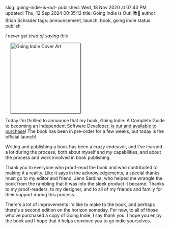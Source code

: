 slug: going-indie-is-out-
published: Wed, 18 Nov 2020 at 07:43 PM
updated: Thu, 12 Sep 2024 00:35:12 
title: Going Indie is Out! 📚🚀
author: Brian Schrader
tags: announcement, launch, book, going indie
status: publish

*I never get tired of saying this*

<a href="https://goingindie.tech/" title="Going Indie">
    <img src="https://goingindie.tech/static/cover-icon.jpg"
        alt="Going Indie Cover Art"
        style="width:220px; display:inline-block;box-shadow: 1px 1px 3px black;padding:0px;margin-left:16px;"
        class="image-right"
    />
</a>

Today I'm thrilled to announce that my book, Going Indie: A Complete Guide to becoming an Independent Software Developer, [is out and available to purchase](https://goingindie.tech)! The book has been in pre-order for a few weeks, but today is the official launch!

Writing and publishing a book has been a crazy endeavor, and I've learned a lot during the process, both about myself and my capabilities, and about the process and work involved in book publishing.

Thank you to everyone who proof-read the book and who contributed to making it a reality. Like it says in the acknowledgements, a special thanks must go to my editor and friend, Jenn Sardina, who helped me wrangle the book from the rambling that it was into the sleek product it became. Thanks to my proof-readers, to my designer, and to all of my friends and family for their support during this process.

There's a lot of improvements I'd like to make to the book, and perhaps there's a second edition on the horizon someday. For now, to all of those who've purchased a copy of Going Indie, I say thank you. I hope you enjoy the book and I hope that it helps convince you to go indie yourselves.
